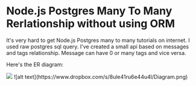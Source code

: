 # Node.js Postgres Many To Many Rerlationship without using ORM

It's very hard to get Node.js Postgres many to many tutorials on internet. I used raw postgres sql query. I've created a small api based on messages and tags relationship. Message can have 0 or many tags and vice versa.

Here's the ER diagram:

<img src="https://www.dropbox.com/s/8ule41ru6e44u4l/Diagram.png"/>
![alt text](https://www.dropbox.com/s/8ule41ru6e44u4l/Diagram.png)
  
